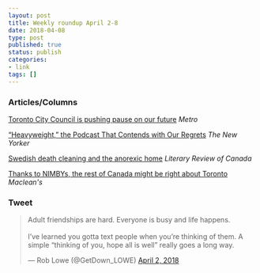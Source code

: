 ```yaml
---
layout: post
title: Weekly roundup April 2-8
date: 2018-04-08
type: post
published: true
status: publish
categories:
- link
tags: []
---
```


### Articles/Columns
[Toronto City Council is pushing pause on our future](https://www.metronews.ca/views/toronto/torys-toronto-matt-elliott/2018/03/04/matt-elliott-toronto-city-council-is-pushing-pause-on-our-future.html "Matt Elliott: Toronto City Council is pushing pause on our future") *Metro*

[“Heavyweight,” the Podcast That Contends with Our Regrets](https://www.newyorker.com/culture/podcast-dept/heavyweight-the-podcast-that-contends-with-our-regrets "“Heavyweight,” the Podcast That Contends with Our Regrets. By Sarah Larson") *The New Yorker*

[Swedish death cleaning and the anorexic home](https://reviewcanada.ca/magazine/2018/02/swedish-death-cleaning-and-the-anorexic-home/ "Swedish death cleaning and the anorexic home. By Mireille Silcoff") *Literary Review of Canada*

[Thanks to NIMBYs, the rest of Canada might be right about Toronto](https://www.macleans.ca/opinion/thanks-to-nimbys-the-rest-of-canada-might-be-right-about-toronto/ "Thanks to NIMBYs, the rest of Canada might be right about Toronto. By Tabatha Southey") *Maclean's*

### Tweet
<blockquote class="twitter-tweet" data-lang="en"><p lang="en" dir="ltr">Adult friendships are hard. Everyone is busy and life happens. <br><br>I’ve learned you gotta text people when you’re thinking of them. A simple “thinking of you, hope all is well” really goes a long way.</p>&mdash; Rob Lowe (@GetDown_LOWE) <a href="https://twitter.com/GetDown_LOWE/status/980933898229121025?ref_src=twsrc%5Etfw">April 2, 2018</a></blockquote> <script async src="https://platform.twitter.com/widgets.js" charset="utf-8"></script> 

